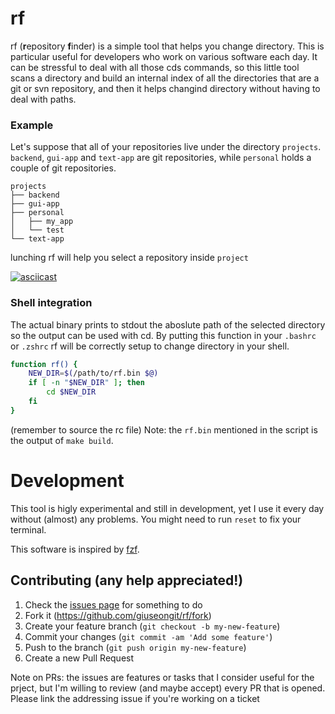 # rf

rf (**r**epository **f**inder) is a simple tool that helps you change directory. This is particular useful for developers
who work on various software each day. It can be stressful to deal with all those cds commands, so this little tool scans a directory and build an internal index of all the directories that are a git or svn repository, and then it helps changind directory without having to deal with paths.


### Example

Let's suppose that all of your repositories live under the directory `projects`.
`backend`, `gui-app` and `text-app` are git repositories, while `personal` holds a couple of git repositories.

```
projects
├── backend
├── gui-app
├── personal
│   ├── my_app
│   └── test
└── text-app
```
lunching rf will help you select a repository inside `project`

[![asciicast](https://asciinema.org/a/neIONnAkJ0TKDhfpqyCk0yj3d.svg)](https://asciinema.org/a/neIONnAkJ0TKDhfpqyCk0yj3d)

### Shell integration
The actual binary prints to stdout the aboslute path of the selected directory so the output can be used with cd.
By putting this function in your `.bashrc` or `.zshrc` rf will be correctly setup to change directory in your shell.

```bash
function rf() {
    NEW_DIR=$(/path/to/rf.bin $@)
    if [ -n "$NEW_DIR" ]; then
        cd $NEW_DIR
    fi
}
```
(remember to source the rc file)
Note: the `rf.bin` mentioned in the script is the output of `make build`.

# Development

This tool is higly experimental and still in development, yet I use it every day without (almost) any problems.
You might need to run `reset` to fix your terminal.

This software is inspired by [fzf](https://github.com/junegunn/fzf).


## Contributing (any help appreciated!)
1. Check the [issues page](https://github.com/giuseongit/rf/issues) for something to do
1. Fork it (<https://github.com/giuseongit/rf/fork>)
1. Create your feature branch (`git checkout -b my-new-feature`)
1. Commit your changes (`git commit -am 'Add some feature'`)
1. Push to the branch (`git push origin my-new-feature`)
1. Create a new Pull Request

Note on PRs: the issues are features or tasks that I consider useful for the prject, but I'm willing to review (and maybe accept) every PR that is opened.
Please link the addressing issue if you're working on a ticket

